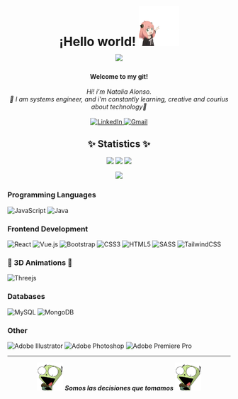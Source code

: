 <h1 align="center">
  ¡Hello world! <img src="https://raw.githubusercontent.com/Natalonsop/Natalonsop/main/Sprites/anya.png" width="90px" alt="👋"><br>
  <img src="https://komarev.com/ghpvc/?username=natalonsop&color=FCA3C9"/>
</h1>

<p align="center">
    <b>Welcome to my git!</b><br><br>
    <i>
        Hi! i'm Natalia Alonso.<br>
        🌸 I am systems engineer, and i'm constantly learning, creative and courius about technology🌸<br>
    </i><br>
    <a href="https://www.linkedin.com/in/nataliaportilla/">
        <img src="https://img.shields.io/badge/LinkedIn-0077B5?style=for-the-badge&logo=linkedin&logoColor=white" alt="LinkedIn">
    </a>
    <a href="mailto:natalonsop@gmail.com">
        <img src="https://img.shields.io/badge/Gmail-D14836?style=for-the-badge&logo=gmail&logoColor=white" alt="Gmail">
    </a>
</p>

<h2 align="center">✨ Statistics ✨</h2>

<p align="center">
  <img height="50%" width="auto" src ="https://github-readme-stats.vercel.app/api?username=natalonsop&show_icons=true&count_private=true&theme=dracula&hide_border=true&hide=issues,contribs&bg_color=00000000">
  <img height="50%" width="auto" src ="https://github-readme-stats.vercel.app/api/top-langs/?username=natalonsop&layout=compact&hide_border=true&theme=dracula&bg_color=00000000&langs_count=6&hide=jupyter%20notebook,tex,css,php&exclude_repo=Pacman-AI">
  <img src ="https://github-readme-streak-stats.herokuapp.com?user=natalonsop&theme=dracula&hide_border=true&background=FFFFFF00">
</p>

<p align="center">
    <img src="https://github-profile-trophy.vercel.app/?username=natalonsop&theme=dracula"/>
</p>


### Programming Languages
![JavaScript](https://img.shields.io/badge/javascript-%23323330.svg?style=for-the-badge&logo=javascript&logoColor=%23F7DF1E)
![Java](https://img.shields.io/badge/java-%23ED8B00.svg?style=for-the-badge&logo=openjdk&logoColor=white)

### Frontend Development
![React](https://img.shields.io/badge/react-%2320232a.svg?style=for-the-badge&logo=react&logoColor=%2361DAFB)
![Vue.js](https://img.shields.io/badge/vuejs-%2335495e.svg?style=for-the-badge&logo=vuedotjs&logoColor=%234FC08D)
![Bootstrap](https://img.shields.io/badge/bootstrap-%238511FA.svg?style=for-the-badge&logo=bootstrap&logoColor=white)
![CSS3](https://img.shields.io/badge/css3-%231572B6.svg?style=for-the-badge&logo=css3&logoColor=white)
![HTML5](https://img.shields.io/badge/html5-%23E34F26.svg?style=for-the-badge&logo=html5&logoColor=white)
![SASS](https://img.shields.io/badge/SASS-hotpink.svg?style=for-the-badge&logo=SASS&logoColor=white)
![TailwindCSS](https://img.shields.io/badge/tailwindcss-%2338B2AC.svg?style=for-the-badge&logo=tailwind-css&logoColor=white)

### 🚧 3D Animations  🚧
![Threejs](https://img.shields.io/badge/threejs-black?style=for-the-badge&logo=three.js&logoColor=white)

### Databases
![MySQL](https://img.shields.io/badge/mysql-%2300f.svg?style=for-the-badge&logo=mysql&logoColor=white)
![MongoDB](https://img.shields.io/badge/MongoDB-%234ea94b.svg?style=for-the-badge&logo=mongodb&logoColor=white)

### Other
![Adobe Illustrator](https://img.shields.io/badge/adobe%20illustrator-%23FF9A00.svg?style=for-the-badge&logo=adobe%20illustrator&logoColor=white)
![Adobe Photoshop](https://img.shields.io/badge/adobe%20photoshop-%2331A8FF.svg?style=for-the-badge&logo=adobe%20photoshop&logoColor=white)
![Adobe Premiere Pro](https://img.shields.io/badge/Adobe%20Premiere%20Pro-9999FF.svg?style=for-the-badge&logo=Adobe%20Premiere%20Pro&logoColor=white)

---

<p align="center">
<img src="https://raw.githubusercontent.com/Natalonsop/Natalonsop/main/Sprites/gear.gif" width="60"> <em><b>Somos las decisiones que tomamos </em> <img src="https://raw.githubusercontent.com/Natalonsop/Natalonsop/main/Sprites/gear.gif" width="60"> </p>
